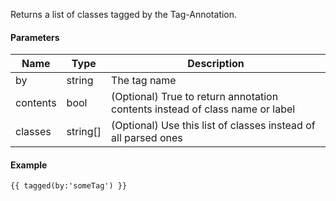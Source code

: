 Returns a list of classes tagged by the Tag-Annotation.

#### Parameters

| Name | Type | Description
| ---- | ---- | -----------
| by | string | The tag name
| contents | bool | (Optional) True to return annotation contents instead of class name or label
| classes | string[] | (Optional) Use this list of classes instead of all parsed ones

#### Example

```
{{ tagged(by:'someTag') }}
```